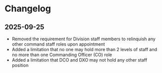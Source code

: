 # Changelog
## 2025-09-25 

- Removed the requirement for Division staff members to relinquish any other command staff roles upon appointment
- Added a limitation that no one may hold more than 2 levels of staff and no more than one Commanding Officer (CO) role
- Added a limitation that DCO and DXO may not hold any other staff position

